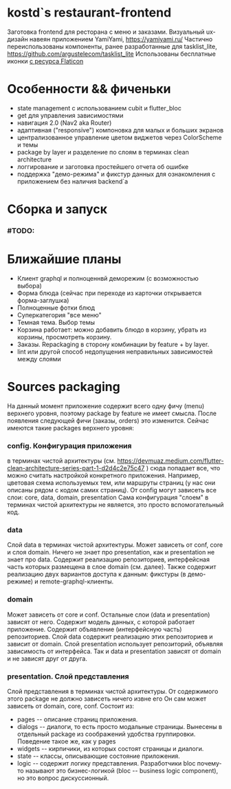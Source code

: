 # kostd`s restaurant-frontend

Заготовка frontend для ресторана с меню и заказами.
Визуальный ux-дизайн навеян приложением  YamiYami, https://yamiyami.ru/
Частично переиспользованы компоненты, ранее разработанные для tasklist_lite, https://github.com/argustelecom/tasklist_lite
Использованы бесплатные иконки <a href="https://www.flaticon.com/free-icons/town" title="Flaticon icons">с ресурса Flaticon</a>

# Особенности && фиченьки
- state management с использованием cubit и flutter_bloc
- get для управления зависимостями
- навигация 2.0 (Nav2 aka Router)
- адаптивная ("responsive") компоновка для малых и больших экранов
- централизованное управление цветом виджетов через ColorScheme и темы
- package by layer и разделение по слоям в терминах clean architecture
- логгирование и заготовка простейшего отчета об ошибке
- поддержка "демо-режима" и фикстур данных для ознакомления с приложением без наличия backend`а

# Сборка и запуск
### #TODO:


# Ближайшие планы
- Клиент graphql и полноценнвй деморежим (с возможностью выбора)
- Форма блюда (сейчас при переходе из карточки открывается форма-заглушка)
- Полноценные фотки блюд 
- Суперкатегория "все меню"
- Темная тема. Выбор темы
- Корзина работает: можно добавить блюдо в корзину, убрать из корзины, просмотреть корзину.
- Заказы. Repackaging в сторону комбинации by feature + by layer.
- lint или другой способ недопущения неправильных зависимостей между слоями

# Sources packaging
На данный момент приложение содержит всего одну фичу (menu) верхнего уровня, поэтому package by 
feature не имеет смысла. После появления следующей фичи (заказы, orders) это изменится. 
Сейчас имеются такие packages верхнего уровня:

### config. Конфигурация приложения
в терминах чистой архитектуры (см. https://devmuaz.medium.com/flutter-clean-architecture-series-part-1-d2d4c2e75c47 ) сюда
попадает все, что можно считать настройкой конкретного приложения. Например, цветовая схема используемых тем, или маршруты страниц
(у нас они описаны рядом с кодом самих страниц).
От config могут зависеть все слои: core, data, domain, presentation
Сама конфигурация "слоем" в терминах чистой архитектуры не является, это просто вспомогательный код.

### data
Слой data в терминах чистой архитектуры.
Может зависеть от conf, core и слоя domain. Ничего не знает про presentation, как и presentation не знает про data.
Содержит реализацию репозиториев, интерфейсная часть которых размещена в слое domain (см. далее).
Также содержит реализацию двух вариантов доступа к данным: фикстуры (в демо-режиме) и remote-graphql-клиенты.

### domain
Может зависеть от core и conf. Остальные слои (data и presentation) зависят от него. 
Содержит модель данных, с которой работает приложение. Содержит объявление (интерфейсную часть) репозиториев. 
Слой data содержит реализацию этих репозиториев и зависит от domain. Слой presentation использует репозиторий, 
объявляя зависимость от интерфейса. Так и data и presentation зависят от domain и не зависят друг от друга. 

### presentation. Слой представления
Слой представления в терминах чистой архитектуры. От содержимого этого package не должно зависеть ничего извне его
Он сам может зависеть от domain, core, conf. Состоит из:
 - pages -- описание страниц приложения.
 - dialogs -- диалоги, то есть просто модальные страницы. Вынесены в отдельный package из соображений удобства группировки. Поведение такое же, как у pages
 - widgets -- кирпичики, из которых состоят страницы и диалоги. 
 - state -- классы, описывающие состояние приложения.
 - logic -- содержит логику представления. Разработчики bloc почему-то называют это бизнес-логикой (bloc  -- business logic component), но это вопрос дискуссионный.
   


